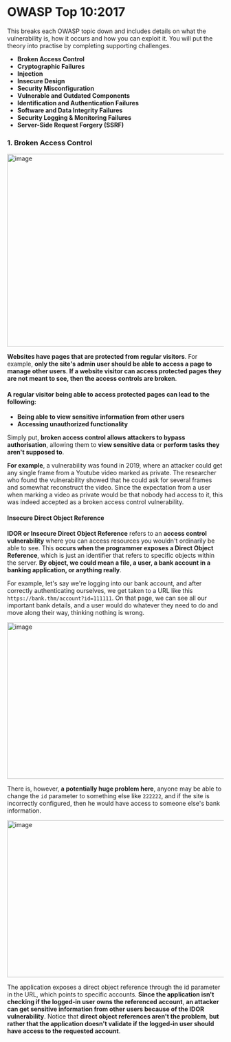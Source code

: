 # OWASP Top 10:2017

This breaks each OWASP topic down and includes details on what the vulnerability is, how it occurs and how you can exploit it. You will put the theory into practise by completing supporting challenges.

- **Broken Access Control**
- **Cryptographic Failures**
- **Injection**
- **Insecure Design**
- **Security Misconfiguration**
- **Vulnerable and Outdated Components**
- **Identification and Authentication Failures**
- **Software and Data Integrity Failures**
- **Security Logging & Monitoring Failures**
- **Server-Side Request Forgery (SSRF)**

### 1. Broken Access Control

<img width="856" height="448" alt="image" src="https://github.com/user-attachments/assets/f324743b-70f9-457e-b2df-45763ff04b64" />

**Websites have pages that are protected from regular visitors**. For example, **only the site's admin user should be able to access a page to manage other users**. **If a website visitor can access protected pages they are not meant to see, then the access controls are broken**.

#### A regular visitor being able to access protected pages can lead to the following:

- **Being able to view sensitive information from other users**
- **Accessing unauthorized functionality**

Simply put, **broken access control allows attackers to bypass authorisation**, allowing them to **view sensitive data** or **perform tasks they aren't supposed to**.

**For example**, a vulnerability was found in 2019, where an attacker could get any single frame from a Youtube video marked as private. The researcher who found the vulnerability showed that he could ask for several frames and somewhat reconstruct the video. Since the expectation from a user when marking a video as private would be that nobody had access to it, this was indeed accepted as a broken access control vulnerability.

#### Insecure Direct Object Reference

**IDOR or Insecure Direct Object Reference** refers to an **access control vulnerability** where you can access resources you wouldn't ordinarily be able to see. This **occurs when the programmer exposes a Direct Object Reference**, which is just an identifier that refers to specific objects within the server. **By object, we could mean a file, a user, a bank account in a banking application, or anything really**.

For example, let's say we're logging into our bank account, and after correctly authenticating ourselves, we get taken to a URL like this `https://bank.thm/account?id=111111`. On that page, we can see all our important bank details, and a user would do whatever they need to do and move along their way, thinking nothing is wrong.

<img width="805" height="364" alt="image" src="https://github.com/user-attachments/assets/7735001b-6747-4aca-a0b6-e1b237972fd1" />

There is, however, **a potentially huge problem here**, anyone may be able to change the `id` parameter to something else like `222222`, and if the site is incorrectly configured, then he would have access to someone else's bank information.

<img width="805" height="365" alt="image" src="https://github.com/user-attachments/assets/477e14a8-6e1a-4556-b086-ea38a152673b" />

The application exposes a direct object reference through the id parameter in the URL, which points to specific accounts. **Since the application isn't checking if the logged-in user owns the referenced account**, **an attacker can get sensitive information from other users because of the IDOR vulnerability**. Notice that **direct object references aren't the problem**, **but rather that the application doesn't validate if the logged-in user should have access to the requested account**.
